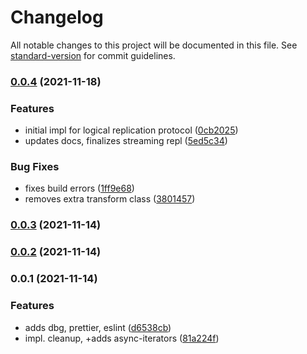 # Changelog

All notable changes to this project will be documented in this file. See [standard-version](https://github.com/conventional-changelog/standard-version) for commit guidelines.

### [0.0.4](https://github.com/Figedi/node-wal2json/compare/v0.0.3...v0.0.4) (2021-11-18)


### Features

* initial impl for logical replication protocol ([0cb2025](https://github.com/Figedi/node-wal2json/commit/0cb2025fec2ddf776d0b06ef9e7de7e28c6e7531))
* updates docs, finalizes streaming repl ([5ed5c34](https://github.com/Figedi/node-wal2json/commit/5ed5c34e22d5ec6255a3c4bc193482e98e3ac537))


### Bug Fixes

* fixes build errors ([1ff9e68](https://github.com/Figedi/node-wal2json/commit/1ff9e681bc1b07db3b5aa63d1ef6e2391df72a15))
* removes extra transform class ([3801457](https://github.com/Figedi/node-wal2json/commit/3801457447e7bd934f27dddbe30060012d4b783c))

### [0.0.3](https://github.com/Figedi/node-wal2json/compare/v0.0.2...v0.0.3) (2021-11-14)

### [0.0.2](https://github.com/Figedi/node-wal2json/compare/v0.0.1...v0.0.2) (2021-11-14)

### 0.0.1 (2021-11-14)


### Features

* adds dbg, prettier, eslint ([d6538cb](https://github.com/Figedi/node-wal2json/commit/d6538cb1354daf04bb25742d3fa26bc01acb5719))
* impl. cleanup, +adds async-iterators ([81a224f](https://github.com/Figedi/node-wal2json/commit/81a224f04484ff00b3ee9828ab0b8cf161720233))
